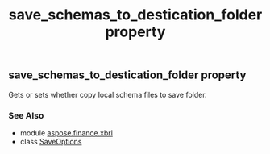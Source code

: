 ﻿---
title: save_schemas_to_destication_folder property
second_title: Aspose.Finance for Python via .NET API References
description: 
type: docs
weight: 50
url: /python-net/aspose.finance.xbrl/saveoptions/save_schemas_to_destication_folder/
is_root: false
---

## save_schemas_to_destication_folder property


Gets or sets whether copy local schema files to save folder.

### See Also
* module [aspose.finance.xbrl](../../)
* class [SaveOptions](/finance/python-net/aspose.finance.xbrl/saveoptions)
